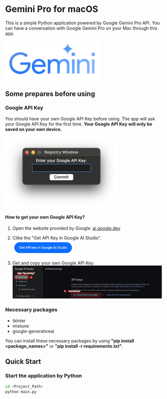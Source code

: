 # Gemini Pro for macOS

This is a simple Python application powered by Google Gemini Pro API. You can have a conversation with Google Gemini Pro on your Mac through this app.

<img src="./res/Gemini_logo.jpg" style="zoom: 40%;" >

## Some prepares before using

### Google API Key

You should have your own Google API Key before using. The app will ask your Google API Key for the first time. **Your Google API Key will only be saved on your own device.**

<img src="./res/register_google_api_key.png" alt="image-20231219213400456" style="zoom:50%;" />

#### How to get your own Google API Key?

1. Open the website provided by Google: [ai.google.dev]("https://ai.google.dev/")
2. Clike the "Get API Key in Google AI Studio".
   <img src="./res/get_api_key_button.png" style="zoom: 33%;" >

3. Get and copy your own Google API Key.
   <img src="./res/get_api_key.jpg">

### Necessary packages

- tkinter
- mistune
- google-generativeai

You can install these necessary packages by using **"pip install <package_names>"** or **"pip install -r requirements.txt"**.

## Quick Start

### Start the application by Python

```zsh
cd <Project_Path>
python main.py
```
